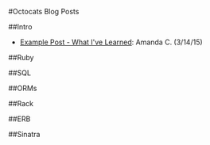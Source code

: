 #Octocats Blog Posts

##Intro
* [Example Post - What I've Learned](http://computerwalksintobar.com/blog/2015/03/14/what-ive-learned-about-life-through-teaching-adults-to-code/): Amanda C. (3/14/15)

##Ruby

##SQL

##ORMs

##Rack

##ERB

##Sinatra
